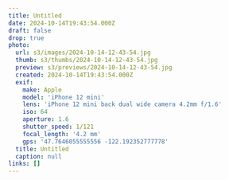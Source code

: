 ```yaml
---
title: Untitled
date: 2024-10-14T19:43:54.000Z
draft: false
drop: true
photo:
  url: s3/images/2024-10-14-12-43-54.jpg
  thumb: s3/thumbs/2024-10-14-12-43-54.jpg
  preview: s3/previews/2024-10-14-12-43-54.jpg
  created: 2024-10-14T19:43:54.000Z
  exif:
    make: Apple
    model: 'iPhone 12 mini'
    lens: 'iPhone 12 mini back dual wide camera 4.2mm f/1.6'
    iso: 64
    aperture: 1.6
    shutter_speed: 1/121
    focal_length: '4.2 mm'
    gps: '47.7646055555556 -122.192352777778'
  title: Untitled
  caption: null
links: []
---
```


